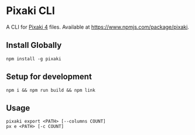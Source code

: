 # Pixaki CLI

A CLI for [Pixaki 4](https://pixaki.com/) files. Available at https://www.npmjs.com/package/pixaki.

## Install Globally

```
npm install -g pixaki
```

## Setup for development

```
npm i && npm run build && npm link
```

## Usage

```
pixaki export <PATH> [--columns COUNT]
px e <PATH> [-c COUNT]
```

